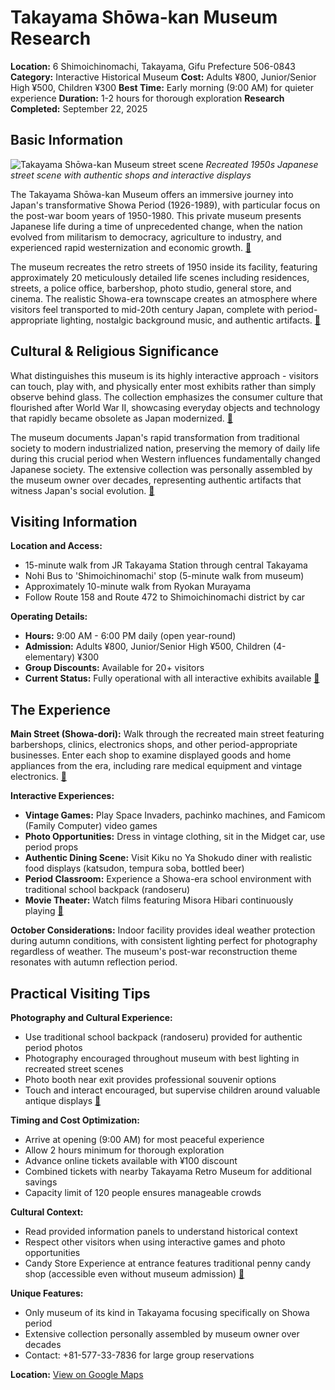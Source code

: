 # Takayama Shōwa-kan Museum Research

**Location:** 6 Shimoichinomachi, Takayama, Gifu Prefecture 506-0843
**Category:** Interactive Historical Museum
**Cost:** Adults ¥800, Junior/Senior High ¥500, Children ¥300
**Best Time:** Early morning (9:00 AM) for quieter experience
**Duration:** 1-2 hours for thorough exploration
**Research Completed:** September 22, 2025

## Basic Information

![Takayama Shōwa-kan Museum street scene](https://upload.wikimedia.org/wikipedia/commons/7/7d/Sanmachi_Takayama02ds3872.jpg)
*Recreated 1950s Japanese street scene with authentic shops and interactive displays*

The Takayama Shōwa-kan Museum offers an immersive journey into Japan's transformative Showa Period (1926-1989), with particular focus on the post-war boom years of 1950-1980. This private museum presents Japanese life during a time of unprecedented change, when the nation evolved from militarism to democracy, agriculture to industry, and experienced rapid westernization and economic growth. [🔗](https://www.hida.jp/english/touristattractions/takayamacity/historyandculture/4000159.html)

The museum recreates the retro streets of 1950 inside its facility, featuring approximately 20 meticulously detailed life scenes including residences, streets, a police office, barbershop, photo studio, general store, and cinema. The realistic Showa-era townscape creates an atmosphere where visitors feel transported to mid-20th century Japan, complete with period-appropriate lighting, nostalgic background music, and authentic artifacts. [🔗](https://www.agatetravel.com/japan/takayama/showa-kan-museum.html)

## Cultural & Religious Significance

What distinguishes this museum is its highly interactive approach - visitors can touch, play with, and physically enter most exhibits rather than simply observe behind glass. The collection emphasizes the consumer culture that flourished after World War II, showcasing everyday objects and technology that rapidly became obsolete as Japan modernized. [🔗](https://boingboing.net/2010/08/18/my-favorite-museum-i.html)

The museum documents Japan's rapid transformation from traditional society to modern industrialized nation, preserving the memory of daily life during this crucial period when Western influences fundamentally changed Japanese society. The extensive collection was personally assembled by the museum owner over decades, representing authentic artifacts that witness Japan's social evolution. [🔗](https://mindtrip.ai/attraction/takayama-gifu/takayama-showa-kan-museum/at-7KYjuoxq)

## Visiting Information

**Location and Access:**
- 15-minute walk from JR Takayama Station through central Takayama
- Nohi Bus to 'Shimoichinomachi' stop (5-minute walk from museum)
- Approximately 10-minute walk from Ryokan Murayama
- Follow Route 158 and Route 472 to Shimoichinomachi district by car

**Operating Details:**
- **Hours:** 9:00 AM - 6:00 PM daily (open year-round)
- **Admission:** Adults ¥800, Junior/Senior High ¥500, Children (4-elementary) ¥300
- **Group Discounts:** Available for 20+ visitors
- **Current Status:** Fully operational with all interactive exhibits available [🔗](https://experiences.travel.rakuten.com/experiences/40190)

## The Experience

**Main Street (Showa-dori):** Walk through the recreated main street featuring barbershops, clinics, electronics shops, and other period-appropriate businesses. Enter each shop to examine displayed goods and home appliances from the era, including rare medical equipment and vintage electronics. [🔗](https://japantravel.navitime.com/en/area/jp/spot/02301-4100551/)

**Interactive Experiences:**
- **Vintage Games:** Play Space Invaders, pachinko machines, and Famicom (Family Computer) video games
- **Photo Opportunities:** Dress in vintage clothing, sit in the Midget car, use period props
- **Authentic Dining Scene:** Visit Kiku no Ya Shokudo diner with realistic food displays (katsudon, tempura soba, bottled beer)
- **Period Classroom:** Experience a Showa-era school environment with traditional school backpack (randoseru)
- **Movie Theater:** Watch films featuring Misora Hibari continuously playing [🔗](https://www.eclectica.org/v19n4/brennan.html)

**October Considerations:** Indoor facility provides ideal weather protection during autumn conditions, with consistent lighting perfect for photography regardless of weather. The museum's post-war reconstruction theme resonates with autumn reflection period.

## Practical Visiting Tips

**Photography and Cultural Experience:**
- Use traditional school backpack (randoseru) provided for authentic period photos
- Photography encouraged throughout museum with best lighting in recreated street scenes
- Photo booth near exit provides professional souvenir options
- Touch and interact encouraged, but supervise children around valuable antique displays [🔗](https://www.eclectica.org/v19n4/brennan.html)

**Timing and Cost Optimization:**
- Arrive at opening (9:00 AM) for most peaceful experience
- Allow 2 hours minimum for thorough exploration
- Advance online tickets available with ¥100 discount
- Combined tickets with nearby Takayama Retro Museum for additional savings
- Capacity limit of 120 people ensures manageable crowds

**Cultural Context:**
- Read provided information panels to understand historical context
- Respect other visitors when using interactive games and photo opportunities
- Candy Store Experience at entrance features traditional penny candy shop (accessible even without museum admission) [🔗](https://www.hida.jp/english/recreationandleisure/traditionalandhistory/4000080.html)

**Unique Features:**
- Only museum of its kind in Takayama focusing specifically on Showa period
- Extensive collection personally assembled by museum owner over decades
- Contact: +81-577-33-7836 for large group reservations

**Location:** [View on Google Maps](https://www.google.com/maps/place/6+Shimoichinomachi,+Takayama,+Gifu+506-0843,+Japan/@36.1572222,137.2513889,17z)